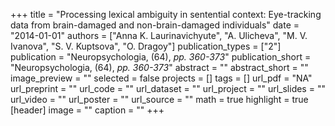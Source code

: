 +++
title = "Processing lexical ambiguity in sentential context: Eye-tracking data from brain-damaged and non-brain-damaged individuals"
date = "2014-01-01"
authors = ["Anna K. Laurinavichyute", "A. Ulicheva", "M. V. Ivanova", "S. V. Kuptsova", "O. Dragoy"]
publication_types = ["2"]
publication = "Neuropsychologia, (64), _pp. 360-373_"
publication_short = "Neuropsychologia, (64), _pp. 360-373_"
abstract = ""
abstract_short = ""
image_preview = ""
selected = false
projects = []
tags = []
url_pdf = "NA"
url_preprint = ""
url_code = ""
url_dataset = ""
url_project = ""
url_slides = ""
url_video = ""
url_poster = ""
url_source = ""
math = true
highlight = true
[header]
image = ""
caption = ""
+++
